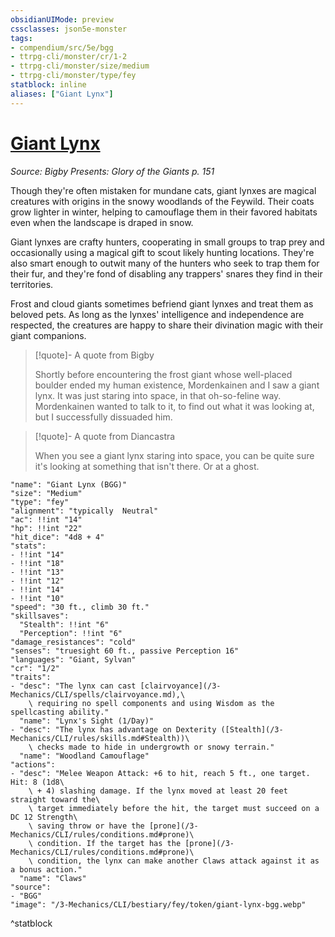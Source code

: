 ```yaml
---
obsidianUIMode: preview
cssclasses: json5e-monster
tags:
- compendium/src/5e/bgg
- ttrpg-cli/monster/cr/1-2
- ttrpg-cli/monster/size/medium
- ttrpg-cli/monster/type/fey
statblock: inline
aliases: ["Giant Lynx"]
---
```

# [Giant Lynx](3-Mechanics\CLI\bestiary\fey/giant-lynx-bgg.md)
*Source: Bigby Presents: Glory of the Giants p. 151*  

Though they're often mistaken for mundane cats, giant lynxes are magical creatures with origins in the snowy woodlands of the Feywild. Their coats grow lighter in winter, helping to camouflage them in their favored habitats even when the landscape is draped in snow.

Giant lynxes are crafty hunters, cooperating in small groups to trap prey and occasionally using a magical gift to scout likely hunting locations. They're also smart enough to outwit many of the hunters who seek to trap them for their fur, and they're fond of disabling any trappers' snares they find in their territories.

Frost and cloud giants sometimes befriend giant lynxes and treat them as beloved pets. As long as the lynxes' intelligence and independence are respected, the creatures are happy to share their divination magic with their giant companions.

> [!quote]- A quote from Bigby  
> 
> Shortly before encountering the frost giant whose well-placed boulder ended my human existence, Mordenkainen and I saw a giant lynx. It was just staring into space, in that oh-so-feline way. Mordenkainen wanted to talk to it, to find out what it was looking at, but I successfully dissuaded him.

> [!quote]- A quote from Diancastra  
> 
> When you see a giant lynx staring into space, you can be quite sure it's looking at something that isn't there. Or at a ghost.


```statblock
"name": "Giant Lynx (BGG)"
"size": "Medium"
"type": "fey"
"alignment": "typically  Neutral"
"ac": !!int "14"
"hp": !!int "22"
"hit_dice": "4d8 + 4"
"stats":
- !!int "14"
- !!int "18"
- !!int "13"
- !!int "12"
- !!int "14"
- !!int "10"
"speed": "30 ft., climb 30 ft."
"skillsaves":
  "Stealth": !!int "6"
  "Perception": !!int "6"
"damage_resistances": "cold"
"senses": "truesight 60 ft., passive Perception 16"
"languages": "Giant, Sylvan"
"cr": "1/2"
"traits":
- "desc": "The lynx can cast [clairvoyance](/3-Mechanics/CLI/spells/clairvoyance.md),\
    \ requiring no spell components and using Wisdom as the spellcasting ability."
  "name": "Lynx's Sight (1/Day)"
- "desc": "The lynx has advantage on Dexterity ([Stealth](/3-Mechanics/CLI/rules/skills.md#Stealth))\
    \ checks made to hide in undergrowth or snowy terrain."
  "name": "Woodland Camouflage"
"actions":
- "desc": "Melee Weapon Attack: +6 to hit, reach 5 ft., one target. Hit: 8 (1d8\
    \ + 4) slashing damage. If the lynx moved at least 20 feet straight toward the\
    \ target immediately before the hit, the target must succeed on a DC 12 Strength\
    \ saving throw or have the [prone](/3-Mechanics/CLI/rules/conditions.md#prone)\
    \ condition. If the target has the [prone](/3-Mechanics/CLI/rules/conditions.md#prone)\
    \ condition, the lynx can make another Claws attack against it as a bonus action."
  "name": "Claws"
"source":
- "BGG"
"image": "/3-Mechanics/CLI/bestiary/fey/token/giant-lynx-bgg.webp"
```
^statblock